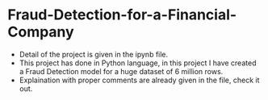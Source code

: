 # Fraud-Detection-for-a-Financial-Company

<ul>
  <li>Detail of the project is given in the ipynb file.</li>
  <li>This project has done in Python language, in this project I have created a Fraud Detection model for a huge dataset of 6 million rows.</li>
  <li>Explaination with proper comments are already given in the file, check it out.</li>
</ul>
